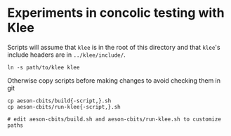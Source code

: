 Experiments in concolic testing with Klee
=========================================

Scripts will assume that `klee` is in the root of this directory
and that `klee`'s include headers are in `../klee/include/`.

    ln -s path/to/klee klee

Otherwise copy scripts before making changes to avoid checking them in git

    cp aeson-cbits/build{-script,}.sh
    cp aeson-cbits/run-klee{-script,}.sh

    # edit aeson-cbits/build.sh and aeson-cbits/run-klee.sh to customize paths
